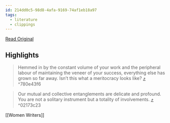 ```yaml
---
id: 214dd0c5-98d8-4afa-9169-74af1eb18a97
tags:
  - literature
  - clippings
---
```


[Read Original](https://vogue.sg/singapore-writer-amanda-lee-koe-arise-donate-charities)

## Highlights

> Hemmed in by the constant volume of your work and the peripheral labour of maintaining the veneer of your success, everything else has grown so far away. Isn’t this what a meritocracy looks like? [⤴️](https://omnivore.app/me/arise-an-essay-by-amanda-lee-koe-on-hope-struggle-and-triumph-18b65afa973#780e43f6-066f-4924-b534-bbee66762c9c)  ^780e43f6

> Our mutual and collective entanglements are delicate and profound. You are not a solitary instrument but a totality of involvements. [⤴️](https://omnivore.app/me/arise-an-essay-by-amanda-lee-koe-on-hope-struggle-and-triumph-18b65afa973#02173c23-916d-4788-b3c2-c684fceaedc7)  ^02173c23

[[Women Writers]]